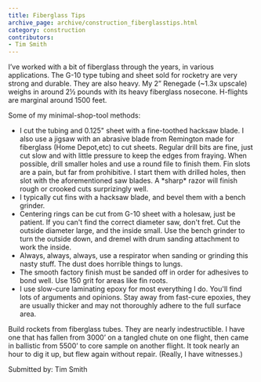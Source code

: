 ```yaml
---
title: Fiberglass Tips
archive_page: archive/construction_fiberglasstips.html
category: construction
contributors:
- Tim Smith
---
```

I’ve worked with a bit of fiberglass through the years, in various applications. The G-10 type tubing and sheet sold for rocketry are very strong and durable. They are also heavy. My 2” Renegade (~1.3x upscale) weighs in around 2½ pounds with its heavy fiberglass nosecone. H-flights are marginal around 1500 feet.

Some of my minimal-shop-tool methods:

- I cut the tubing and 0.125" sheet with a fine-toothed hacksaw blade. I also use a jigsaw with an abrasive blade from Remington made for fiberglass (Home Depot,etc) to cut sheets. Regular drill bits are fine, just cut slow and with little pressure to keep the edges from fraying. When possible, drill smaller holes and use a round file to finish them. Fin slots are a pain, but far from prohibitive. I start them with drilled holes, then slot with the aforementioned saw blades. A \*sharp\* razor will finish rough or crooked cuts surprizingly well.
- I typically cut fins with a hacksaw blade, and bevel them with a bench grinder.
- Centering rings can be cut from G-10 sheet with a holesaw, just be patient. If you can't find the correct diameter saw, don't fret. Cut the outside diameter large, and the inside small. Use the bench grinder to turn the outside down, and dremel with drum sanding attachment to work the inside.
- Always, always, always, use a respirator when sanding or grinding this nasty stuff. The dust does horrible things to lungs.
- The smooth factory finish must be sanded off in order for adhesives to bond well. Use 150 grit for areas like fin roots.
- I use slow-cure laminating epoxy for most everything I do. You'll find lots of arguments and opinions. Stay away from fast-cure epoxies, they are usually thicker and may not thoroughly adhere to the full surface area.

Build rockets from fiberglass tubes. They are nearly indestructible. I have one that has fallen from 3000’ on a tangled chute on one flight, then came in ballistic from 5500’ to core sample on another flight. It took nearly an hour to dig it up, but flew again without repair. (Really, I have witnesses.)

Submitted by: Tim Smith

